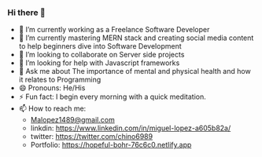 ### Hi there 👋

- 🔭 I’m currently working as a Freelance Software Developer
- 🌱 I’m currently mastering MERN stack and creating social media content to help beginners dive into Software Development 
- 👯 I’m looking to collaborate on Server side projects
- 🤔 I’m looking for help with Javascript frameworks
- 💬 Ask me about The importance of mental and physical health and how it relates to Programming 
- 😄 Pronouns: He/His
- ⚡ Fun fact: I begin every morning with a quick meditation.
- 📫 How to reach me: 
   * Malopez1489@gmail.com
   * linkdin: https://www.linkedin.com/in/miguel-lopez-a605b82a/
   * twitter: https://twitter.com/chino6989
   * Portfolio: https://hopeful-bohr-76c6c0.netlify.app

